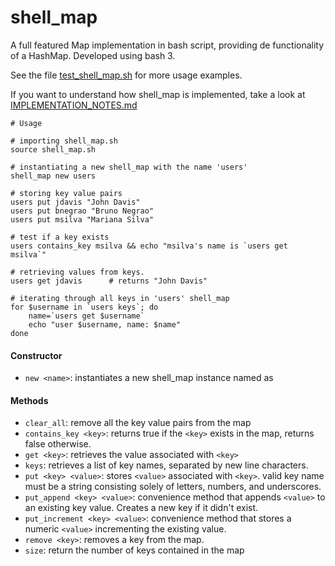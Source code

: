 # shell_map
A full featured Map implementation in bash script, providing de functionality of a HashMap. Developed using bash 3.  


See the file [test_shell_map.sh](https://github.com/bnegrao/shell_map/blob/master/test_shell_map.sh) for more usage examples.  


If you want to understand how shell_map is implemented, take a look at [IMPLEMENTATION_NOTES.md](https://github.com/bnegrao/shell_map/blob/master/IMPLEMENTATION_NOTES.md)

```
# Usage

# importing shell_map.sh
source shell_map.sh

# instantiating a new shell_map with the name 'users'
shell_map new users

# storing key value pairs
users put jdavis "John Davis"
users put bnegrao "Bruno Negrao" 
users put msilva "Mariana Silva"

# test if a key exists
users contains_key msilva && echo "msilva's name is `users get msilva`" 

# retrieving values from keys. 
users get jdavis      # returns "John Davis"

# iterating through all keys in 'users' shell_map 
for $username in `users keys`; do
	name=`users get $username`
	echo "user $username, name: $name"
done
```
#### Constructor
- `new <name>`: instantiates a new shell_map instance named as <name>
	
#### Methods
- `clear_all`: remove all the key value pairs from the map
- `contains_key <key>`: returns true if the `<key>` exists in the map, returns false otherwise. 
- `get <key>`: retrieves the value associated with `<key>`
- `keys`: retrieves a list of key names, separated by new line characters.
- `put <key> <value>`: stores `<value>` associated with `<key>`. valid key name must be a string consisting solely of letters, numbers, and underscores.
- `put_append <key> <value>`: convenience method that appends `<value>` to an existing key value. Creates a new key if it didn't exist.
- `put_increment <key> <value>`: convenience method that stores a numeric `<value>` incrementing the existing value.
- `remove <key>`: removes a key from the map. 
- `size`: return the number of keys contained in the map
